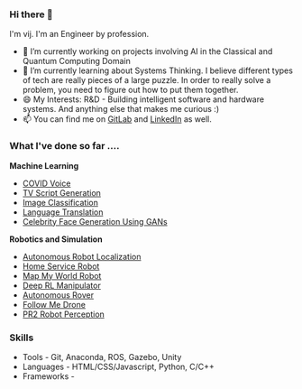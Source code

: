 ### Hi there 👋

I'm vij. I'm an Engineer by profession.

- 🔭 I’m currently working on projects involving AI in the Classical and Quantum Computing Domain
- 🌱 I’m currently learning about Systems Thinking. I believe different types of tech are really pieces of a large puzzle. In order to really solve a problem, you need to figure out how to put them together. 
- 😄 My Interests: R&D - Building intelligent software and hardware systems. And anything else that makes me curious :)
- 📫 You can find me on [GitLab](https://gitlab.com/users/vijpandaturtle) and [LinkedIn](https://www.linkedin.com/in/vijayasriiyer) as well. 

### What I've done so far ....

**Machine Learning**
- [COVID Voice]()
- [TV Script Generation]() 
- [Image Classification]() 
- [Language Translation]() 
- [Celebrity Face Generation Using GANs]()

**Robotics and Simulation** 
- [Autonomous Robot Localization]() 
- [Home Service Robot]() 
- [Map My World Robot]() 
- [Deep RL Manipulator]() 
- [Autonomous Rover]()
- [Follow Me Drone]()
- [PR2 Robot Perception]()

### Skills
- Tools - Git, Anaconda, ROS, Gazebo, Unity
- Languages - HTML/CSS/Javascript, Python, C/C++
- Frameworks - 
